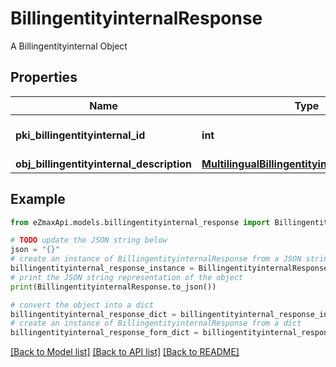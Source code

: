 # BillingentityinternalResponse

A Billingentityinternal Object

## Properties

Name | Type | Description | Notes
------------ | ------------- | ------------- | -------------
**pki_billingentityinternal_id** | **int** | The unique ID of the Billingentityinternal. | 
**obj_billingentityinternal_description** | [**MultilingualBillingentityinternalDescription**](MultilingualBillingentityinternalDescription.md) |  | 

## Example

```python
from eZmaxApi.models.billingentityinternal_response import BillingentityinternalResponse

# TODO update the JSON string below
json = "{}"
# create an instance of BillingentityinternalResponse from a JSON string
billingentityinternal_response_instance = BillingentityinternalResponse.from_json(json)
# print the JSON string representation of the object
print(BillingentityinternalResponse.to_json())

# convert the object into a dict
billingentityinternal_response_dict = billingentityinternal_response_instance.to_dict()
# create an instance of BillingentityinternalResponse from a dict
billingentityinternal_response_form_dict = billingentityinternal_response.from_dict(billingentityinternal_response_dict)
```
[[Back to Model list]](../README.md#documentation-for-models) [[Back to API list]](../README.md#documentation-for-api-endpoints) [[Back to README]](../README.md)


